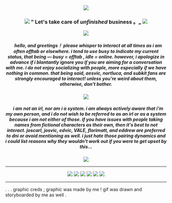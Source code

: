 <p align="center"> 
  <img src="https://komarev.com/ghpvc/?username=aesvic&label=hello+ponytowner&color=4a213e&style=flat-square"/>
<h3 align="center">
<img src="https://github.com/aesvic/aesvic/assets/144497121/9adf5dab-7553-4ea2-8591-7bf688ae74b4"/> ” Let's take care of <i> unfinished </i> business 。„ <img src="https://github.com/aesvic/aesvic/assets/144497121/818db5e2-920f-4569-81ff-25dc531f6612"   </h3>
<p align="center">
<img src="https://files.catbox.moe/g5mj4q.png"/>
</p>

<h5 align="center">
‎ ‎‎ ‎ ‎  hello, and greetings！
please <i> whisper to interact </i> at all times as i am often offtab or elsewhere.  i tend to use busy to indicate my current status, that being ― busy = offtab , idle = online.  however, i apologize in advance if i blantantly ignore you if you are aiming for a conversation with me.  i do not enjoy socializing with people, more especially if we have nothing in common.  that being said, <i> aesvic, nortluca, and subkit </i> fans are strongly encouraged to interact!  unless you're weird about them, otherwise, don't bother.
</h5>

<p align="center">
<img src="https://files.catbox.moe/cul5ju.png">
</p>

<h5 align="center">
‎ ‎‎ ‎ ‎  i am not an irl, nor am i a system.  i am always actively aware that i'm my own person, and i do not wish to be referred to as an irl or as a system because i am not either of those.  if you have issues with people taking names from fictional characters as their own, then it's best to not interact.  <i> joscarl, josvic, edvic, VALE, florimatt, and eddrew </i> are preferred to dni or avoid mentioning as well.  i just hate those pairing dynamics and i could list reasons why they wouldn't work out if you were to get upset by this...
</h5>
<p align="center">
<img src="https://files.catbox.moe/sz694d.png"/>
</p>


***
<p align="center">
<img src="https://64.media.tumblr.com/3552cd9756815d508bd5b9a91d9fea36/ee9d0e519663456c-12/s100x200/d8c995468a1da9a4e4b3e8813689a4482aee3dcf.gifv"/> <img src="https://64.media.tumblr.com/b3e57fc129aab192837e1be2288732a7/16fed5257cbfde37-93/s100x200/3bd634e1795e167794427e6ab58e7a8388a7147e.gifv"/> <img src="https://github.com/aesvic/aesvic/assets/144497121/d71580ed-462f-47d3-8d37-cc8c2819af6a"/> <img src="https://github.com/aesvic/aesvic/assets/144497121/28a10243-db1a-47af-81c0-a5cccc783cbd"/> <img src="https://64.media.tumblr.com/eb8960d013e2c0a1c618351a8bd30d69/3c17aeae15290a12-69/s250x400/73042d64da09e86917ec2bd78a6233d131d89da9.gifv"/> <img src="https://64.media.tumblr.com/970d905d3b4dc697c5bc09895847d757/a4c2806b0e551a8e-db/s250x400/e5ae9355fef085afdaf83e92f426541c891d6cb2.gifv"/>

</p>

***
. . . graphic creds ; graphic was made by me ! gif was drawn and storyboarded by me as well .

